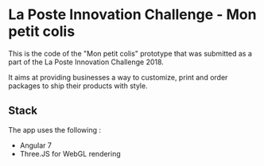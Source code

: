 # La Poste Innovation Challenge - Mon petit colis

This is the code of the "Mon petit colis" prototype that was submitted as a part of the La Poste Innovation Challenge 2018.

It aims at providing businesses a way to customize, print and order packages to ship their products with style.

## Stack

The app uses the following :
* Angular 7
* Three.JS for WebGL rendering 
